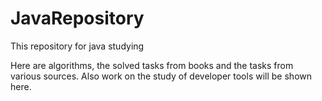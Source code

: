 # JavaRepository
This repository for java studying 

Here are algorithms, the solved tasks from books and the tasks from various sources.
Also work on the study of developer tools will be shown here.
